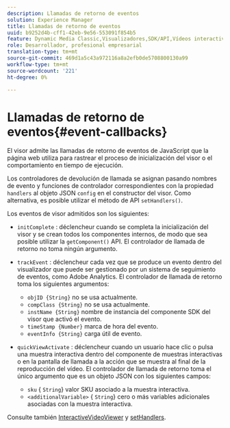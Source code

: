 ```yaml
---
description: Llamadas de retorno de eventos
solution: Experience Manager
title: Llamadas de retorno de eventos
uuid: b9252d4b-cff1-42eb-9e56-553091f854b5
feature: Dynamic Media Classic,Visualizadores,SDK/API,Vídeos interactivos
role: Desarrollador, profesional empresarial
translation-type: tm+mt
source-git-commit: 469d1a5c43a972116a8a2efb0de5708800130a99
workflow-type: tm+mt
source-wordcount: '221'
ht-degree: 0%

---
```



# Llamadas de retorno de eventos{#event-callbacks}

El visor admite las llamadas de retorno de eventos de JavaScript que la página web utiliza para rastrear el proceso de inicialización del visor o el comportamiento en tiempo de ejecución.

Los controladores de devolución de llamada se asignan pasando nombres de evento y funciones de controlador correspondientes con la propiedad `handlers` al objeto JSON `config` en el constructor del visor. Como alternativa, es posible utilizar el método de API `setHandlers()`.

Los eventos de visor admitidos son los siguientes:

* `initComplete` : déclencheur cuando se completa la inicialización del visor y se crean todos los componentes internos, de modo que sea posible utilizar la  `getComponent()` API. El controlador de llamada de retorno no toma ningún argumento.
* `trackEvent` : déclencheur cada vez que se produce un evento dentro del visualizador que puede ser gestionado por un sistema de seguimiento de eventos, como Adobe Analytics. El controlador de llamada de retorno toma los siguientes argumentos:

   * `objID {String}` no se usa actualmente.
   * `compClass {String}` no se usa actualmente.
   * `instName {String}` nombre de instancia del componente SDK del visor que activó el evento.
   * `timeStamp {Number}` marca de hora del evento.
   * `eventInfo {String}` carga útil de evento.

* `quickViewActivate` : déclencheur cuando un usuario hace clic o pulsa una muestra interactiva dentro del componente de muestras interactivas o en la pantalla de llamada a la acción que se muestra al final de la reproducción del vídeo. El controlador de llamada de retorno toma el único argumento que es un objeto JSON con los siguientes campos:

   * `sku` { `String`} valor SKU asociado a la muestra interactiva.
   * `<additionalVariable>` {  `String`} cero o más variables adicionales asociadas con la muestra interactiva.

Consulte también [InteractiveVideoViewer](../../c-html5-aem-asset-viewers/c-html5-aem-int-video/c-html5-aem-int-video-javascriptapiref/r-html5-aem-int-video-javascriptapiref-interactivevideo.md#reference-bd16cadc0c054fafb0db4994741d47cd) y [setHandlers](../../c-html5-aem-asset-viewers/c-html5-aem-int-video/c-html5-aem-int-video-javascriptapiref/r-html5-aem-int-video-javascriptapiref-sethandlers.md#reference-d76f126ac4354dc282e56afd49a0c643).
